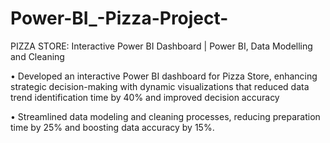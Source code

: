 # Power-BI_-Pizza-Project-
PIZZA STORE: Interactive Power BI Dashboard | Power BI, Data Modelling and Cleaning 

• Developed an interactive Power BI dashboard for Pizza Store, enhancing strategic 
decision-making with dynamic visualizations that reduced data trend identification 
time by 40% and improved decision accuracy 

• Streamlined data modeling and cleaning processes, reducing preparation time by 25% 
and boosting data accuracy by 15%.
